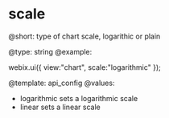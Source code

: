 scale
=============


@short: type of chart scale, logarithic or plain
	

@type:  string
@example:

webix.ui({
  view:"chart",
  scale:"logarithmic"
});


@template:	api_config
@values:

- logarithmic	sets a logarithmic scale
- linear		sets a linear scale		


